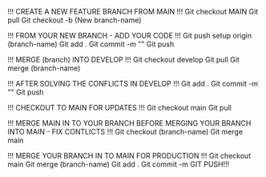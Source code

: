 !!! CREATE A NEW FEATURE BRANCH FROM MAIN !!!
Git checkout MAIN
Git pull
Git checkout -b (New branch-name)


!!! FROM YOUR NEW BRANCH - ADD YOUR CODE !!!
Git push setup origin (branch-name)
Git add .
Git commit -m ""
Git push


!!! MERGE (branch) INTO DEVELOP !!!
Git checkout develop
Git pull
Git merge (branch-name)


!!! AFTER SOLVING THE CONFLICTS IN DEVELOP !!!
Git add .
Git commit -m ""
Git push


!!! CHECKOUT TO MAIN FOR UPDATES !!!
Git checkout main
Git pull


!!! MERGE MAIN IN TO YOUR BRANCH BEFORE MERGING YOUR BRANCH INTO MAIN - FIX CONTLICTS !!!
Git checkout (branch-name)
Git merge main


!!! MERGE YOUR BRANCH IN TO MAIN FOR PRODUCTION !!!
Git checkout main
Git merge (branch-name)
Git add .
Git commit -m
GIT PUSH!!!
